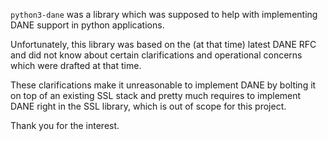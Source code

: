 ``python3-dane`` was a library which was supposed to help with implementing
DANE support in python applications.

Unfortunately, this library was based on the (at that time) latest DANE RFC and
did not know about certain clarifications and operational concerns which were
drafted at that time.

These clarifications make it unreasonable to implement DANE by bolting it on
top of an existing SSL stack and pretty much requires to implement DANE right
in the SSL library, which is out of scope for this project.

Thank you for the interest.
